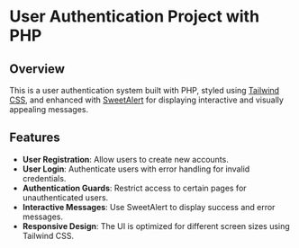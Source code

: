 # User Authentication Project with PHP

## Overview

This is a user authentication system built with PHP, styled using [Tailwind CSS](https://tailwindcss.com/), and enhanced with [SweetAlert](https://sweetalert.js.org/) for displaying interactive and visually appealing messages.

## Features

- **User Registration**: Allow users to create new accounts.
- **User Login**: Authenticate users with error handling for invalid credentials.
- **Authentication Guards**: Restrict access to certain pages for unauthenticated users.
- **Interactive Messages**: Use SweetAlert to display success and error messages.
- **Responsive Design**: The UI is optimized for different screen sizes using Tailwind CSS.
